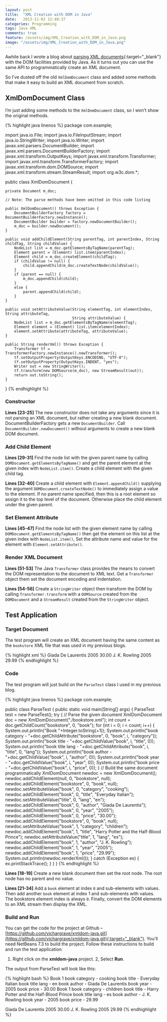```yaml
---
layout: post
title:  "XML Creation with DOM in Java"
date:   2013-11-02 12:40:37
categories: Programming
tags: Java XML
comments: true
feature: /assets/img/XML_Creation_with_DOM_in_Java.png
image: "/assets/img/XML_Creation_with_DOM_in_Java.png"
---
```

Awhile back I wrote a blog about [parsing XML documents](/xml-parsing-with-dom-in-java){:target="_blank"} with the DOM facilities provided by Java. As it turns out you can use the same API to programmatically create an XML document.

So I’ve dusted off the old `XmlDomDocument` class and added some methods that make it easy to build an XML document from scratch.

## XmlDomDocument Class

I’m just adding some methods to the `XmlDomDocument` class, so I won’t show the original methods.

{% highlight java linenos %}
package com.example;

import java.io.File;
import java.io.FileInputStream;
import java.io.StringWriter;
import java.io.Writer;
import javax.xml.parsers.DocumentBuilder;
import javax.xml.parsers.DocumentBuilderFactory;
import javax.xml.transform.OutputKeys;
import javax.xml.transform.Transformer;
import javax.xml.transform.TransformerFactory;
import javax.xml.transform.dom.DOMSource;
import javax.xml.transform.stream.StreamResult;
import org.w3c.dom.*;

public class XmlDomDocument {

    private Document m_doc;

    // Note: The parse methods have been omitted in this code listing

    public XmlDomDocument() throws Exception {
        DocumentBuilderFactory factory = DocumentBuilderFactory.newInstance();
        DocumentBuilder builder = factory.newDocumentBuilder();
        m_doc = builder.newDocument();
    }

    public void addChildElement(String parentTag, int parentIndex, String childTag, String childValue) {
        NodeList list = m_doc.getElementsByTagName(parentTag);
        Element parent = (Element) list.item(parentIndex);
        Element child = m_doc.createElement(childTag);
        if (childValue != null) {
            child.appendChild(m_doc.createTextNode(childValue));
        }
        if (parent == null) {
            m_doc.appendChild(child);
        }
        else {
            parent.appendChild(child);
        }
    }

    public void setAttributeValue(String elementTag, int elementIndex, String attributeTag,
                                  String attributeValue) {
        NodeList list = m_doc.getElementsByTagName(elementTag);
        Element element = (Element) list.item(elementIndex);
        element.setAttribute(attributeTag, attributeValue);
    }

    public String renderXml() throws Exception {
        Transformer tf = TransformerFactory.newInstance().newTransformer();
        tf.setOutputProperty(OutputKeys.ENCODING, "UTF-8");
        tf.setOutputProperty(OutputKeys.INDENT, "yes");
        Writer out = new StringWriter();
        tf.transform(new DOMSource(m_doc), new StreamResult(out));
        return out.toString();
    }
}
{% endhighlight %}

### Constructor

**Lines [23-25]**  The new constructor does not take any arguments since it is not parsing an XML document, but rather creating a new blank document. DocumentBuilderFactory gets a new `DocumentBuilder`. Call `DocumentBuilder.newDocument()` without arguments to create a new blank DOM document.

### Add Child Element

**Lines [29-31]** Find the node list with the given parent name by calling `DOMDocument.getElementsByTagName()` and get the parent element at the given index with `NodeList.item()`.  Create a child element with the given child tag.

**Lines [32-40]** Create a child element with `Element.appendChild()` supplying the argument `DOMDocument.createTextNode()` to immediately assign a value to the element. If no parent name specified, then this is a root element so assign it to the top level of the document. Otherwise place the child element under the given parent.

### Set Element Attribute

**Lines [45-47]** Find the node list with the given element name by calling `DOMDocument.getElementsByTagName()`  then get the element on this list at the given index with `NodeList.item()`, Set the attribute name and value for the element with `Element.setAttribute()`.

### Render XML Document

**Lines [51-53]** The Java `Transformer` class provides the means to convert the DOM representation to the document to XML text. Get a `Transformer` object them set the document encoding and indentation.

**Lines [54-56]** Create a `StringWriter` object then transform the DOM by calling `Transformer.transform` with a `DOMSource` created from the `DOMDocument` and a `StreamResult` created from the `StringWriter` object.

## Test Application

### Target Document

The test program will create an XML document having the same content as the `bookstore` XML file that was used in my previous blogs.

{% highlight xml %}
<bookstore>
    <book category="cooking">
        <title lang="en">Everyday Italian</title>
        <author>Giada De Laurentis</author>
        <year>2005</year>
        <price>30.00</price>
    </book>
    <book category="children">
        <title lang="en">Harry Potter and the Half-Blood Prince</title>
        <author>J. K. Rowling</author>
        <year>2005</year>
        <price>29.99</price>
    </book>
</bookstore>
{% endhighlight %}

### Code

The test program will just build on the `ParseTest` class I used in my previous blog.

{% highlight java linenos %}
package com.example;

public class ParseTest {
    public static void main(String[] args) {
        ParseTest test = new ParseTest();
        try {
            // Parse the given document
            XmlDomDocument doc = new XmlDomDocument("./bookstore.xml");
            int count = doc.getChildCount("bookstore", 0, "book");
            for (int i = 0; i < count; i++) {
                System.out.println("Book "+Integer.toString(+1));
                System.out.println("book category - "+doc.getChildAttribute("bookstore", 0, "book", i, "category"));
                System.out.println("book title - "+doc.getChildValue("book", i, "title", 0));
                System.out.println("book title lang - "+doc.getChildAttribute("book", i, "title", 0, "lang"));
                System.out.println("book author - "+doc.getChildValue("book", i, "author", 0));
                System.out.println("book year - "+doc.getChildValue("book", i, "year", 0));
                System.out.println("book price - "+doc.getChildValue("book", i, "price", 0));
            }
            // Build the same document programmatically
            XmlDomDocument newdoc = new XmlDomDocument();
            newdoc.addChildElement(null, 0, "bookstore", null);
            newdoc.addChildElement("bookstore", 0, "book", null);
            newdoc.setAttributeValue("book", 0, "category", "cooking");
            newdoc.addChildElement("book", 0, "title", "Everyday Italian");
            newdoc.setAttributeValue("title", 0, "lang", "en");
            newdoc.addChildElement("book", 0, "author", "Giada De Laurentis");
            newdoc.addChildElement("book", 0, "year", "2005");
            newdoc.addChildElement("book", 0, "price", "30.00");
            newdoc.addChildElement("bookstore", 0, "book", null);
            newdoc.setAttributeValue("book", 1, "category", "children");
            newdoc.addChildElement("book", 1, "title", "Harry Potter and the Half-Blood Prince");
            newdoc.setAttributeValue("title", 1, "lang", "es");
            newdoc.addChildElement("book", 1, "author", "J. K. Rowling");
            newdoc.addChildElement("book", 1, "year", "2005");
            newdoc.addChildElement("book", 1, "price", "29.99");
            System.out.println(newdoc.renderXml());
        }
        catch (Exception ex) {
            ex.printStackTrace();
        }
    }
}
{% endhighlight %}

**Lines [18-19]** Create a new blank document then set the root node. The root node has no parent and no value.

**Lines [21-34]** Add a `book` element at index `0` and sub-elements with values. Then add another `book` element at index 1 and sub-elements with values. The bookstore element index is always `0`. Finally, convert the DOM elements to an XML stream then display the XML.

### Build and Run

You can get the code for the project at Github – [https://github.com/vichargrave/xmldom-java.git](https://github.com/vichargrave/xmldom-java.git){:target="_blank"}. You’ll need NetBeans 7.3 to build the project. Follow these instructions to build and run the test application:

1. Right click on the **xmldom-java** project.
2, Select **Run**.

The output from ParseTest will look like this:

{% highlight bash %}
Book 1
book category   - cooking
book title      - Everyday Italian
book title lang - en
book author     - Giada De Laurentis
book year       - 2005
book price      - 30.00
Book 1
book category   - children
book title      - Harry Potter and the Half-Blood Prince
book title lang - es
book author     - J. K. Rowling
book year       - 2005
book price      - 29.99
<?xml version="1.0" encoding="UTF-8" standalone="no"?>
<bookstore>
<book category="cooking">
<title lang="en">Everyday Italian</title>
<author>Giada De Laurentis</author>
<year>2005</year>
<price>30.00</price>
</book>
<book category="children">
<title lang="en">Harry Potter and the Half-Blood Prince</title>
<author>J. K. Rowling</author>
<year>2005</year>
<price>29.99</price>
</book>
</bookstore>
{% endhighlight %}
